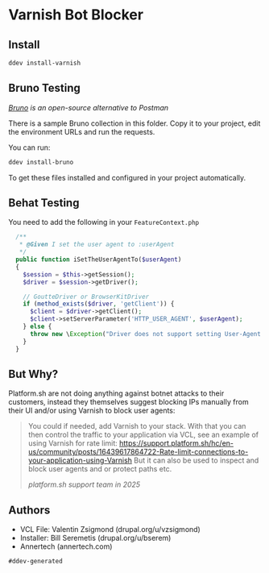 # Varnish Bot Blocker

## Install

```bash
ddev install-varnish
```

## Bruno Testing

_[Bruno](https://www.usebruno.com/) is an open-source alternative to Postman_

There is a sample Bruno collection in this folder. Copy it to your project, 
edit the environment URLs and run the requests.

You can run:
```bash
ddev install-bruno
```
To get these files installed and configured in your project automatically.

## Behat Testing

You need to add the following in your `FeatureContext.php`

```php
  /**
   * @Given I set the user agent to :userAgent
   */
  public function iSetTheUserAgentTo($userAgent)
  {
    $session = $this->getSession();
    $driver = $session->getDriver();

    // GoutteDriver or BrowserKitDriver
    if (method_exists($driver, 'getClient')) {
      $client = $driver->getClient();
      $client->setServerParameter('HTTP_USER_AGENT', $userAgent);
    } else {
      throw new \Exception("Driver does not support setting User-Agent header.");
    }
  }
```

## But Why?

Platform.sh are not doing anything against botnet attacks to their customers,
instead they themselves suggest blocking IPs manually from their UI and/or 
using 
Varnish to block 
user agents:

> You could if needed, add Varnish to your stack. With that you can then control the traffic to your application via VCL, see an example of using Varnish for rate limit: https://support.platform.sh/hc/en-us/community/posts/16439617864722-Rate-limit-connections-to-your-application-using-Varnish
> But it can also be used to inspect and block user agents and or protect 
> paths etc.
> 
> _platform.sh support team in 2025_


## Authors

- VCL File: Valentin Zsigmond (drupal.org/u/vzsigmond)
- Installer: Bill Seremetis (drupal.org/u/bserem)
- Annertech (annertech.com)

```
#ddev-generated
```
